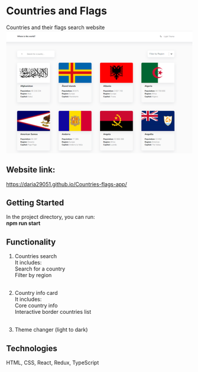 # Countries and Flags <br/>
Countries and their flags search website <br/>
<img src="src/assets/img/interface.png" />

## Website link: <br/>
<a target="_blank">https://daria29051.github.io/Countries-flags-app/</a>

## Getting Started
In the project directory, you can run: <br/>
<strong>  npm run start </strong>

## Functionality <br/>
1. Countries search <br/>
It includes:  <br/>
Search for a country<br/>
Filter by region<br/><br/>

2. Country info card <br/>
It includes:  <br/>
Core country info <br/>
Interactive border countries list<br/><br/>

3. Theme changer (light to dark) <br/>

## Technologies <br/>
HTML, CSS, React, Redux, TypeScript